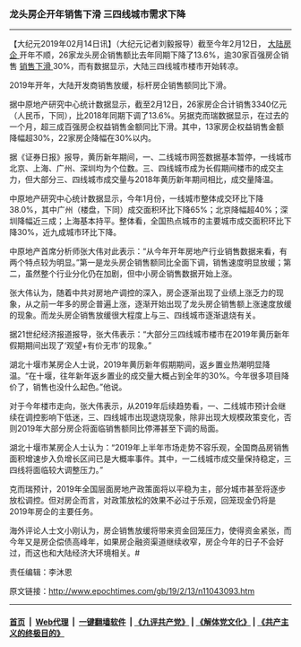 ### 龙头房企开年销售下滑 三四线城市需求下降
------------------------

<p>
 【大纪元2019年02月14日讯】（大纪元记者刘毅报导）截至今年2月12日，
 <a href="http://www.epochtimes.com/gb/tag/%E5%A4%A7%E9%99%86%E6%88%BF%E4%BC%81.html">
  大陆房企
 </a>
 开年不顺，26家龙头房企销售额比去年同期下降了13.6%，逾30家百强房企销售
 <a href="http://www.epochtimes.com/gb/tag/%E9%94%80%E5%94%AE%E4%B8%8B%E6%BB%91.html">
  销售下滑
 </a>
 30%，而有数据显示，大陆三四线城市楼市开始转凉。
</p>
<p>
 2019年开年，大陆开发商销售放缓，标杆房企销售额同比下滑。
</p>
<p>
 据中原地产研究中心统计数据显示，截至2月12日，26家房企合计销售3340亿元（人民币，下同），比2018年同期下调了13.6%。另据克而瑞数据显示，在过去的一个月，超三成百强房企权益销售金额同比下滑。其中，13家房企权益销售金额降幅超30%，22家房企降幅在30%以内。
</p>
<p>
 据《证券日报》报导，黄历新年期间，一、二线城市网签数据基本暂停，一线城市北京、上海、广州、深圳均为个位数。三、四线城市成为长假期间楼市的成交主力，但大部分三、四线城市成交量与2018年黄历新年期间相比，成交量降温。
</p>
<p>
 中原地产研究中心统计数据显示，今年1月份，一线城市整体成交环比下降38.0%，其中广州（楼盘，下同）成交面积环比下降65%；北京降幅超40%；深圳降幅近三成；上海基本持平。整体看，全国热点城市的主要城市成交面积环比下降30%，近九成城市环比下降。
</p>
<p>
 中原地产首席分析师张大伟对此表示：“从今年开年房地产行业销售数据来看，有两个特点较为明显。”第一是龙头房企销售额同比全面下调，销售速度明显放缓；第二，虽然整个行业分化仍在加剧，但中小房企销售数据开始上涨。
</p>
<p>
 张大伟认为，随着中共对房地产调控的深入，房企逐渐出现了业绩上涨乏力的现象，从之前一年多的房企普遍上涨，逐渐开始出现了龙头房企销售额上涨速度放缓的现象。而龙头房企销售放缓很大程度上与三、四线城市逐渐退烧有关。
</p>
<p>
 据21世纪经济报道报导，张大伟表示：“大部分三四线城市楼市在2019年黄历新年假期期间出现了‘观望+有价无市’的现象。”
</p>
<p>
 湖北十堰市某房企人士说，2019年黄历新年假期期间，返乡置业热潮明显降温。“在十堰，往年新年返乡置业的成交量大概占到全年的30%。今年很多项目降价了，销售也没什么起色。”他说。
</p>
<p>
 对于今年楼市走向，张大伟表示，从2019年后续趋势看，一、二线城市预计会继续在调控影响下低迷，三、四线城市出现退烧现象，除非出现大规模政策变化，否则2019年大部分房企将面临销售额同比停滞甚至下调的局面。
</p>
<p>
 湖北十堰市某房企人士认为：“2019年上半年市场走势不容乐观，全国商品房销售面积增速步入负增长区间已是大概率事件。其中，一二线城市成交量保持稳定，三四线将面临较大调整压力。”
</p>
<p>
 克而瑞预计，2019年全国层面房地产政策面将以平稳为主，部分城市甚至将逐步放松调控。但对房企而言，对政策放松的效果不必过于乐观，回笼现金仍将是2019年房企的主要任务。
</p>
<p>
 海外评论人士文小刚认为，房企销售放缓将带来资金回笼压力，使得资金紧张，而今年又是房企偿债高峰年，如果房企融资渠道继续收窄，房企今年的日子不会好过，而这也和大陆经济大环境相关。#
</p>
<p>
 责任编辑：李沐恩
</p>

原文链接：http://www.epochtimes.com/gb/19/2/13/n11043093.htm


------------------------
#### [首页](https://github.com/gfw-breaker/banned-news/blob/master/README.md) &nbsp;|&nbsp; [Web代理](https://github.com/labour-camp/helloworld) &nbsp;|&nbsp; [一键翻墙软件](https://github.com/gfw-breaker/nogfw/blob/master/README.md) &nbsp;| [《九评共产党》](https://github.com/gfw-breaker/9ping.md/blob/master/README.md#九评之一评共产党是什么) | [《解体党文化》](https://github.com/gfw-breaker/jtdwh.md/blob/master/README.md) | [《共产主义的终极目的》](https://github.com/gfw-breaker/gczydzjmd.md/blob/master/README.md)

